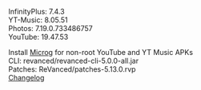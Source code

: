 InfinityPlus: 7.4.3  
YT-Music: 8.05.51  
Photos: 7.19.0.733486757  
YouTube: 19.47.53  

Install [Microg](https://github.com/ReVanced/GmsCore/releases) for non-root YouTube and YT Music APKs  
CLI: revanced/revanced-cli-5.0.0-all.jar  
Patches: ReVanced/patches-5.13.0.rvp  
[Changelog](https://github.com/ReVanced/revanced-patches/releases/tag/v5.13.0)  
